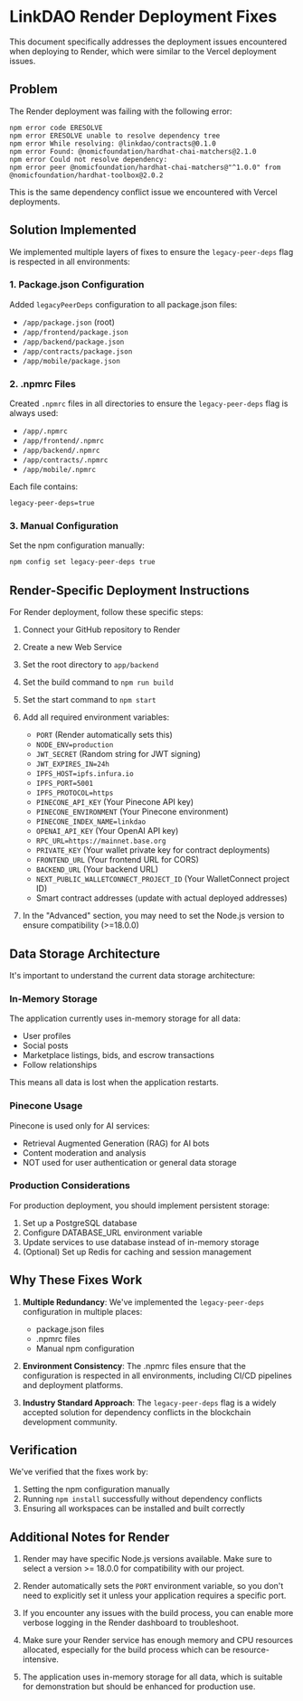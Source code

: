 # LinkDAO Render Deployment Fixes

This document specifically addresses the deployment issues encountered when deploying to Render, which were similar to the Vercel deployment issues.

## Problem

The Render deployment was failing with the following error:

```
npm error code ERESOLVE
npm error ERESOLVE unable to resolve dependency tree
npm error While resolving: @linkdao/contracts@0.1.0
npm error Found: @nomicfoundation/hardhat-chai-matchers@2.1.0
npm error Could not resolve dependency:
npm error peer @nomicfoundation/hardhat-chai-matchers@"^1.0.0" from @nomicfoundation/hardhat-toolbox@2.0.2
```

This is the same dependency conflict issue we encountered with Vercel deployments.

## Solution Implemented

We implemented multiple layers of fixes to ensure the `legacy-peer-deps` flag is respected in all environments:

### 1. Package.json Configuration

Added `legacyPeerDeps` configuration to all package.json files:
- `/app/package.json` (root)
- `/app/frontend/package.json`
- `/app/backend/package.json`
- `/app/contracts/package.json`
- `/app/mobile/package.json`

### 2. .npmrc Files

Created `.npmrc` files in all directories to ensure the `legacy-peer-deps` flag is always used:
- `/app/.npmrc`
- `/app/frontend/.npmrc`
- `/app/backend/.npmrc`
- `/app/contracts/.npmrc`
- `/app/mobile/.npmrc`

Each file contains:
```
legacy-peer-deps=true
```

### 3. Manual Configuration

Set the npm configuration manually:
```bash
npm config set legacy-peer-deps true
```

## Render-Specific Deployment Instructions

For Render deployment, follow these specific steps:

1. Connect your GitHub repository to Render
2. Create a new Web Service
3. Set the root directory to `app/backend`
4. Set the build command to `npm run build`
5. Set the start command to `npm start`
6. Add all required environment variables:
   - `PORT` (Render automatically sets this)
   - `NODE_ENV=production`
   - `JWT_SECRET` (Random string for JWT signing)
   - `JWT_EXPIRES_IN=24h`
   - `IPFS_HOST=ipfs.infura.io`
   - `IPFS_PORT=5001`
   - `IPFS_PROTOCOL=https`
   - `PINECONE_API_KEY` (Your Pinecone API key)
   - `PINECONE_ENVIRONMENT` (Your Pinecone environment)
   - `PINECONE_INDEX_NAME=linkdao`
   - `OPENAI_API_KEY` (Your OpenAI API key)
   - `RPC_URL=https://mainnet.base.org`
   - `PRIVATE_KEY` (Your wallet private key for contract deployments)
   - `FRONTEND_URL` (Your frontend URL for CORS)
   - `BACKEND_URL` (Your backend URL)
   - `NEXT_PUBLIC_WALLETCONNECT_PROJECT_ID` (Your WalletConnect project ID)
   - Smart contract addresses (update with actual deployed addresses)

7. In the "Advanced" section, you may need to set the Node.js version to ensure compatibility (>=18.0.0)

## Data Storage Architecture

It's important to understand the current data storage architecture:

### In-Memory Storage

The application currently uses in-memory storage for all data:
- User profiles
- Social posts
- Marketplace listings, bids, and escrow transactions
- Follow relationships

This means all data is lost when the application restarts.

### Pinecone Usage

Pinecone is used only for AI services:
- Retrieval Augmented Generation (RAG) for AI bots
- Content moderation and analysis
- NOT used for user authentication or general data storage

### Production Considerations

For production deployment, you should implement persistent storage:
1. Set up a PostgreSQL database
2. Configure DATABASE_URL environment variable
3. Update services to use database instead of in-memory storage
4. (Optional) Set up Redis for caching and session management

## Why These Fixes Work

1. **Multiple Redundancy**: We've implemented the `legacy-peer-deps` configuration in multiple places:
   - package.json files
   - .npmrc files
   - Manual npm configuration

2. **Environment Consistency**: The .npmrc files ensure that the configuration is respected in all environments, including CI/CD pipelines and deployment platforms.

3. **Industry Standard Approach**: The `legacy-peer-deps` flag is a widely accepted solution for dependency conflicts in the blockchain development community.

## Verification

We've verified that the fixes work by:
1. Setting the npm configuration manually
2. Running `npm install` successfully without dependency conflicts
3. Ensuring all workspaces can be installed and built correctly

## Additional Notes for Render

1. Render may have specific Node.js versions available. Make sure to select a version >= 18.0.0 for compatibility with our project.

2. Render automatically sets the `PORT` environment variable, so you don't need to explicitly set it unless your application requires a specific port.

3. If you encounter any issues with the build process, you can enable more verbose logging in the Render dashboard to troubleshoot.

4. Make sure your Render service has enough memory and CPU resources allocated, especially for the build process which can be resource-intensive.

5. The application uses in-memory storage for all data, which is suitable for demonstration but should be enhanced for production use.